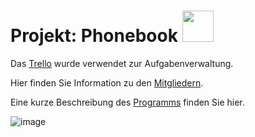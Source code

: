 # Projekt: Phonebook <img src="https://user-images.githubusercontent.com/95867717/199699267-5ed642af-b551-4744-9b41-3cdd068af44c.png" height="50px" />

Das [Trello](https://trello.com/b/zmeQ6Lt5/eckerhuberschickmair ) wurde verwendet zur Aufgabenverwaltung. 

Hier finden Sie Information zu den [Mitgliedern](about_me.md).

Eine kurze Beschreibung des [Programms](info.md) finden Sie hier.

![image](https://user-images.githubusercontent.com/95867717/199699338-5a62fdb7-8e4a-4109-8b66-61c2500af68e.png)
